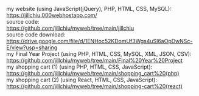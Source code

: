 my website (using JavaScript(jQuery), PHP, HTML, CSS, MySQL): <br/>
https://jillchiu.000webhostapp.com/ <br/>
source code: <br/>
https://github.com/jillchiu/myweb/tree/main/jillchiu <br/>
source code download: <br/>
https://drive.google.com/file/d/1ENHoc52KDomUf3Wgs4uSl6aOpDwNSc-E/view?usp=sharing <br/>
my Final Year Project (using PHP, HTML, CSS, MySQL, XML, JSON, CSV): <br/>
https://github.com/jillchiu/myweb/tree/main/Final%20Year%20Project <br/>
my shopping cart (1) (using PHP, HTML, CSS, JavaScript): <br/>
https://github.com/jillchiu/myweb/tree/main/shopping_cart%20(php) <br/>
my shopping cart (2) (using React, HTML, CSS, JavaScript): <br/>
https://github.com/jillchiu/myweb/tree/main/shopping-cart%20(react) <br/>

